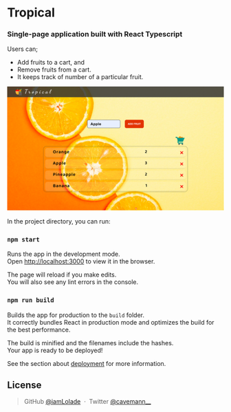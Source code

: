 # Tropical

### Single-page application built with React Typescript
Users can;
* Add fruits to a cart, and
* Remove fruits from a cart.
* It keeps track of number of a particular fruit.

![Screenshot](src/image/preview.png)


In the project directory, you can run:

### `npm start`

Runs the app in the development mode.\
Open [http://localhost:3000](http://localhost:3000) to view it in the browser.

The page will reload if you make edits.\
You will also see any lint errors in the console.

### `npm run build`

Builds the app for production to the `build` folder.\
It correctly bundles React in production mode and optimizes the build for the best performance.

The build is minified and the filenames include the hashes.\
Your app is ready to be deployed!

See the section about [deployment](https://facebook.github.io/create-react-app/docs/deployment) for more information.


## License

> GitHub [@iamLolade](https://github.com/iamLolade) &nbsp;&middot;&nbsp;
> Twitter [@cavemann__](https://twitter.com/cavemann__)
